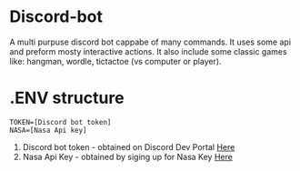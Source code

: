# Discord-bot
A multi purpuse discord bot cappabe of many commands. It uses some api and preform mosty interactive actions. It also include some classic games like: hangman, wordle, tictactoe (vs computer or player).

# .ENV structure

```
TOKEN=[Discord bot token]
NASA=[Nasa Api key]
```

1. Discord bot token - obtained on Discord Dev Portal [Here](https://discord.com/developers/applications)
2. Nasa Api Key - obtained by siging up for Nasa Key [Here](https://api.nasa.gov/#signUp)
